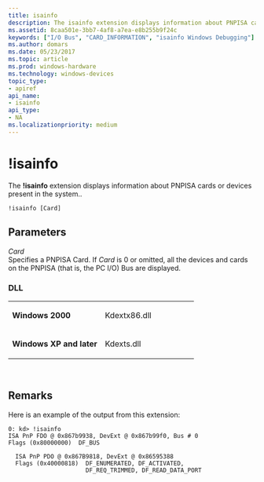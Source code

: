 ```yaml
---
title: isainfo
description: The isainfo extension displays information about PNPISA cards or devices present in the system..
ms.assetid: 8caa501e-3bb7-4af8-a7ea-e8b255b9f24c
keywords: ["I/O Bus", "CARD_INFORMATION", "isainfo Windows Debugging"]
ms.author: domars
ms.date: 05/23/2017
ms.topic: article
ms.prod: windows-hardware
ms.technology: windows-devices
topic_type:
- apiref
api_name:
- isainfo
api_type:
- NA
ms.localizationpriority: medium
---
```


# !isainfo


The **!isainfo** extension displays information about PNPISA cards or devices present in the system..

```
!isainfo [Card]
```

## <span id="Parameters"></span><span id="parameters"></span><span id="PARAMETERS"></span>Parameters


<span id="_______Card______"></span><span id="_______card______"></span><span id="_______CARD______"></span> *Card*   
Specifies a PNPISA Card. If *Card* is 0 or omitted, all the devices and cards on the PNPISA (that is, the PC I/O) Bus are displayed.

### <span id="DLL"></span><span id="dll"></span>DLL

<table>
<colgroup>
<col width="50%" />
<col width="50%" />
</colgroup>
<tbody>
<tr class="odd">
<td align="left"><p><strong>Windows 2000</strong></p></td>
<td align="left"><p>Kdextx86.dll</p></td>
</tr>
<tr class="even">
<td align="left"><p><strong>Windows XP and later</strong></p></td>
<td align="left"><p>Kdexts.dll</p></td>
</tr>
</tbody>
</table>

 

Remarks
-------

Here is an example of the output from this extension:

```
0: kd> !isainfo
ISA PnP FDO @ 0x867b9938, DevExt @ 0x867b99f0, Bus # 0
Flags (0x80000000)  DF_BUS

  ISA PnP PDO @ 0x867B9818, DevExt @ 0x86595388
  Flags (0x40000818)  DF_ENUMERATED, DF_ACTIVATED, 
                      DF_REQ_TRIMMED, DF_READ_DATA_PORT
```

 

 





